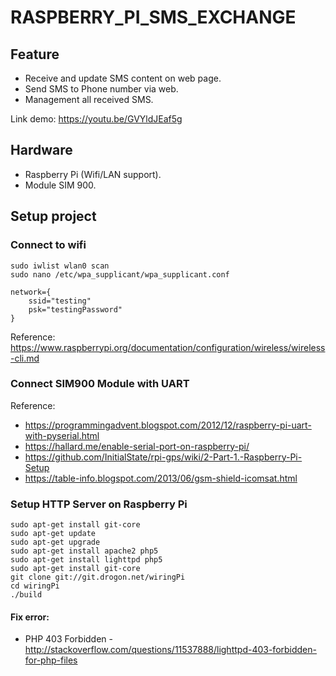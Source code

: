 # RASPBERRY_PI_SMS_EXCHANGE
## Feature
- Receive and update SMS content on web page.
- Send SMS to Phone number via web.
- Management all received SMS.

Link demo: https://youtu.be/GVYldJEaf5g

## Hardware
- Raspberry Pi (Wifi/LAN support).
- Module SIM 900.

## Setup project

### Connect to wifi
```
sudo iwlist wlan0 scan
sudo nano /etc/wpa_supplicant/wpa_supplicant.conf

network={
    ssid="testing"
    psk="testingPassword"
}
```
Reference: https://www.raspberrypi.org/documentation/configuration/wireless/wireless-cli.md

### Connect SIM900 Module with UART
Reference:
- https://programmingadvent.blogspot.com/2012/12/raspberry-pi-uart-with-pyserial.html
- https://hallard.me/enable-serial-port-on-raspberry-pi/
- https://github.com/InitialState/rpi-gps/wiki/2-Part-1.-Raspberry-Pi-Setup
- https://table-info.blogspot.com/2013/06/gsm-shield-icomsat.html

### Setup HTTP Server on Raspberry Pi
```
sudo apt-get install git-core
sudo apt-get update
sudo apt-get upgrade
sudo apt-get install apache2 php5
sudo apt-get install lighttpd php5
sudo apt-get install git-core
git clone git://git.drogon.net/wiringPi
cd wiringPi
./build
```
#### Fix error:
- PHP 403 Forbidden - http://stackoverflow.com/questions/11537888/lighttpd-403-forbidden-for-php-files
